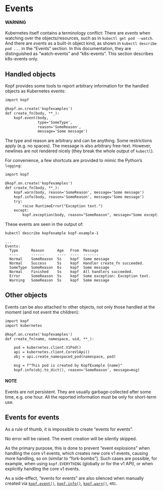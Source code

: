 # Events

#### WARNING
Kubernetes itself contains a terminology conflict:
There are *events* when watching over the objects/resources,
such as in `kubectl get pod --watch`.
And there are *events* as a built-in object kind,
as shown in `kubectl describe pod ...` in the “Events” section.
In this documentation, they are distinguished as “watch-events”
and “k8s-events”. This section describes k8s-events only.

## Handled objects

Kopf provides some tools to report arbitrary information
for the handled objects as Kubernetes events:

```default
import kopf

@kopf.on.create('kopfexamples')
def create_fn(body, **_):
    kopf.event(body,
               type='SomeType',
               reason='SomeReason',
               message='Some message')
```

The type and reason are arbitrary and can be anything.
Some restrictions apply (e.g. no spaces).
The message is also arbitrary free-text.
However, newlines are not rendered nicely
(they break the whole output of `kubectl`).

For convenience, a few shortcuts are provided to mimic the Python’s `logging`:

```default
import kopf

@kopf.on.create('kopfexamples')
def create_fn(body, **_):
    kopf.warn(body, reason='SomeReason', message='Some message')
    kopf.info(body, reason='SomeReason', message='Some message')
    try:
        raise RuntimeError("Exception text.")
    except:
        kopf.exception(body, reason="SomeReason", message="Some exception:")
```

These events are seen in the output of:

```bash
kubectl describe kopfexample kopf-example-1
```

```none
...
Events:
  Type      Reason      Age   From  Message
  ----      ------      ----  ----  -------
  Normal    SomeReason  5s    kopf  Some message
  Normal    Success     5s    kopf  Handler create_fn succeeded.
  SomeType  SomeReason  6s    kopf  Some message
  Normal    Finished    5s    kopf  All handlers succeeded.
  Error     SomeReason  5s    kopf  Some exception: Exception text.
  Warning   SomeReason  5s    kopf  Some message
```

## Other objects

Events can be also attached to other objects, not only those handled
at the moment (and not event the children):

```default
import kopf
import kubernetes

@kopf.on.create('kopfexamples')
def create_fn(name, namespace, uid, **_):

    pod = kubernetes.client.V1Pod()
    api = kubernetes.client.CoreV1Api()
    obj = api.create_namespaced_pod(namespace, pod)

    msg = f"This pod is created by KopfExample {name}"
    kopf.info(obj.to_dict(), reason='SomeReason', message=msg)
```

#### NOTE
Events are not persistent.
They are usually garbage-collected after some time, e.g. one hour.
All the reported information must be only for short-term use.

## Events for events

As a rule of thumb, it is impossible to create “events for events”.

No error will be raised. The event creation will be silently skipped.

As the primary purpose, this is done to prevent “event explosions”
when handling the core v1 events, which creates new core v1 events,
causing more handling, so on (similar to “fork-bombs”).
Such cases are possible, for example, when using `kopf.EVERYTHING`
(globally or for the v1 API), or when explicitly handling the core v1 events.

As a side-effect, “events for events” are also silenced when manually created
via [`kopf.event()`](packages/kopf.md#kopf.event), [`kopf.info()`](packages/kopf.md#kopf.info), [`kopf.warn()`](packages/kopf.md#kopf.warn), etc.
